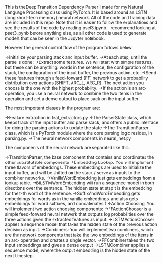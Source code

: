 This is theDeep Transition Dependency Parser I made for my Natural Language Processing class using PyTorch. 
It is based around an LSTM (long short-term memory) neural network. 
All of the code and training data are included in this repo.
Note that it is  easier to follow the explanations and see the results of the code by reading pset3.ipynb.
I recommend looking at pset3.ipynb before anything else, as all other code is used to generate models that can be seen in the Jupyter notebook.

However the general control flow of the program follows below.

->Initialize your parsing stack and input buffer.
->At each step, until the parse is done:
  ->Extract some features. We will start with simple features, but these can be anything: words in the sentence, the configuration of the stack, the configuration of the input buffer, the previous action, etc.
  ->Send these features through a feed-forward (FF) network to get a probability distribution over actions (SHIFT, ARC_L, ARC_R). The next action you choose is the one with the highest probability.
  ->If the action is an arc- operation, you use a neural network to combine the two items in the operation and get a dense output to place back on the input buffer.
  
  The most important classes in the program are:
  
->Feature extraction in feat_extractors.py
->The ParserState class, which keeps track of the input buffer and parse stack, and offers a public interface for doing the parsing actions to update the state
->The TransitionParser class, which is a PyTorch module where the core parsing logic resides, in parsing.py.
->The neural network components in neural_net.py

The components of the neural network are separated like this:

->TransitionParser, the base component that contains and coordinates the other substitutable components
->Embedding Lookup: You will implement three flavors of embeddings. These embeddings are used to initialize the input buffer, and will be shifted on the stack / serve as inputs to the combiner networks.
->VanillaWordEmbedding just gets embeddings from a lookup table.
->BiLSTMWordEmbedding will run a sequence model in both directions over the sentence. The hidden state at step t is the embedding for the t-th word of the sentence.
->SuffixAndWordEmbedding gets embeddings for words as in the vanilla embeddings, and also gets embeddings for word suffixes, and concatenates t
->Action Choosing: You will implement two action choosing components:
->FFActionChooser is a simple feed-forward neural network that outputs log probabilities over the three actions given the extracted features as input.
->LSTMActionChooser applies a sequence model that takes the hidden state of the previous action decision as input.
->Combiners: You will implement two combiners, which are the network components that take the two embeddings of the items in an arc- operation and creates a single vector.
->FFCombiner takes the two input embeddings and gives a dense output
->LSTMCombiner applies a sequence model, where the output embedding is the hidden state of the next timestep.
